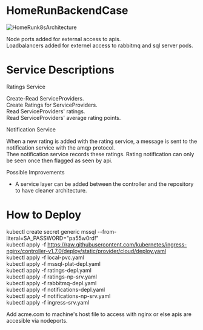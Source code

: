 # HomeRunBackendCase

 ![HomeRunk8sArchitecture](https://user-images.githubusercontent.com/31182762/235013128-1be367ac-33ae-4e47-bc96-8e66f0add8a5.png)

 Node ports added for external access to apis.  
 Loadbalancers added for externel access to rabbitmq and sql server pods.  
 
 

# Service Descriptions

Ratings Service

Create-Read ServiceProviders.  
Create Ratings for ServiceProviders.  
Read ServiceProviders' ratings.  
Read ServiceProviders' average rating points.  

Notification Service

When a new rating is added with the rating service, a message is sent to the notification service with the amqp protocol.   
Thee notification service records these ratings. Rating notification can only be seen once then flagged as seen by api.



Possible Improvements  

* A service layer can be added between the controller and the repository to have cleaner architecture.  
 
# How to Deploy  
  
kubectl create secret generic mssql --from-literal=SA_PASSWORD="pa55w0rd!"  
kubectl apply -f https://raw.githubusercontent.com/kubernetes/ingress-nginx/controller-v1.7.0/deploy/static/provider/cloud/deploy.yaml  
kubectl apply -f local-pvc.yaml  
kubectl apply -f mssql-plat-depl.yaml  
kubectl apply -f ratings-depl.yaml  
kubectl apply -f ratings-np-srv.yaml  
kubectl apply -f rabbitmq-depl.yaml  
kubectl apply -f notifications-depl.yaml  
kubectl apply -f notifications-np-srv.yaml  
kubectl apply -f ingress-srv.yaml  
  
Add acme.com to machine's host file to access with nginx or else apis are accesible via nodeports.
